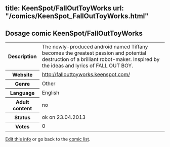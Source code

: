title: KeenSpot/FallOutToyWorks
url: "/comics/KeenSpot_FallOutToyWorks.html"
---
Dosage comic KeenSpot/FallOutToyWorks
-----------------------------------------

<table class="comicinfo">
<tr>
<th>Description</th><td>The newly-produced android named Tiffany becomes the greatest passion and potential destruction of a brilliant robot-maker. Inspired by the ideas and lyrics of FALL OUT BOY.</td>
</tr>
<tr>
<th>Website</th><td><a href="http://fallouttoyworks.keenspot.com/">http://fallouttoyworks.keenspot.com/</a></td>
</tr>
<tr>
<th>Genre</th><td>Other</td>
</tr>
<tr>
<th>Language</th><td>English</td>
</tr>
<tr>
<th>Adult content</th><td>no</td>
</tr>
<tr>
<th>Status</th><td>ok on 23.04.2013</td>
</tr>
<tr>
<th>Votes</th><td>0</div></td>
</tr>
</table>

[Edit this info](/comics/KeenSpot_FallOutToyWorks_edit.html) or go back to the [comic list](../comic-index.html).
